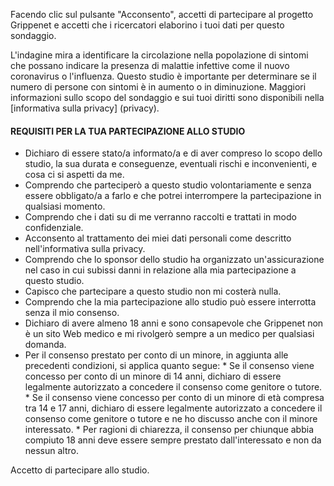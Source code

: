 Facendo clic sul pulsante "Acconsento", accetti di partecipare al progetto Grippenet e accetti che i ricercatori elaborino i tuoi dati per questo sondaggio.

L'indagine mira a identificare la circolazione nella popolazione di sintomi che possano indicare la presenza di malattie infettive come il nuovo coronavirus o l'influenza. Questo studio è importante per determinare se il numero di persone con sintomi è in aumento o in diminuzione. Maggiori informazioni sullo scopo del sondaggio e sui tuoi diritti sono disponibili nella [informativa sulla privacy] (privacy).

#### REQUISITI PER LA TUA PARTECIPAZIONE ALLO STUDIO

* Dichiaro di essere stato/a informato/a e di aver compreso lo scopo dello studio, la sua durata e conseguenze, eventuali rischi e inconvenienti, e cosa ci si aspetti da me.
* Comprendo che parteciperò a questo studio volontariamente e senza essere obbligato/a a farlo e che potrei interrompere la partecipazione in qualsiasi momento.
* Comprendo che i dati su di me verranno raccolti e trattati in modo confidenziale.
* Acconsento al trattamento dei miei dati personali come descritto nell'informativa sulla privacy.
* Comprendo che lo sponsor dello studio ha organizzato un'assicurazione nel caso in cui subissi danni in relazione alla mia partecipazione a questo studio.
* Capisco che partecipare a questo studio non mi costerà nulla.
* Comprendo che la mia partecipazione allo studio può essere interrotta senza il mio consenso.
* Dichiaro di avere almeno 18 anni e sono consapevole che Grippenet non è un sito Web medico e mi rivolgerò sempre a un medico per qualsiasi domanda.
* Per il consenso prestato per conto di un minore, in aggiunta alle precedenti condizioni, si applica quanto segue:
         * Se il consenso viene concesso per conto di un minore di 14 anni, dichiaro di essere legalmente autorizzato a concedere il consenso come genitore o tutore.
         * Se il consenso viene concesso per conto di un minore di età compresa tra 14 e 17 anni, dichiaro di essere legalmente autorizzato a concedere il consenso come genitore o tutore e ne ho discusso anche con il minore interessato.
         * Per ragioni di chiarezza, il consenso per chiunque abbia compiuto 18 anni deve essere sempre prestato dall'interessato e non da nessun altro.

Accetto di partecipare allo studio.
